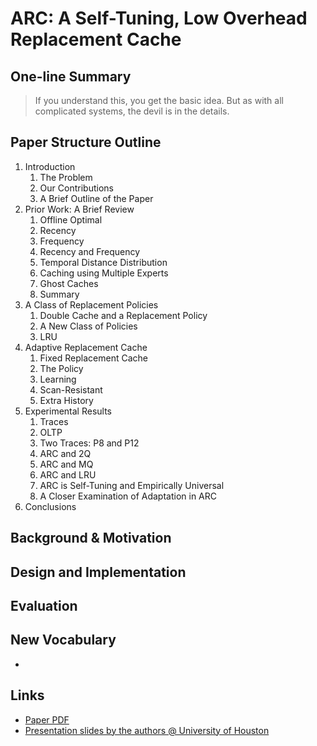 # ARC: A Self-Tuning, Low Overhead Replacement Cache

## One-line Summary

> If you understand this, you get the basic idea. But as with all complicated systems, the devil is in the details.

## Paper Structure Outline

1. Introduction
   1. The Problem
   2. Our Contributions
   3. A Brief Outline of the Paper
2. Prior Work: A Brief Review
   1. Offline Optimal
   2. Recency
   3. Frequency
   4. Recency and Frequency
   5. Temporal Distance Distribution
   6. Caching using Multiple Experts
   7. Ghost Caches
   8. Summary
3. A Class of Replacement Policies
   1. Double Cache and a Replacement Policy
   2. A New Class of Policies
   3. LRU
4. Adaptive Replacement Cache
   1. Fixed Replacement Cache
   2. The Policy
   3. Learning
   4. Scan-Resistant
   5. Extra History
5. Experimental Results
   1. Traces
   2. OLTP
   3. Two Traces: P8 and P12
   4. ARC and 2Q
   5. ARC and MQ
   6. ARC and LRU
   7. ARC is Self-Tuning and Empirically Universal
   8. A Closer Examination of Adaptation in ARC
6. Conclusions

## Background & Motivation

## Design and Implementation

## Evaluation

## New Vocabulary

* 
## Links

* [Paper PDF](https://www.usenix.org/legacy/events/fast03/tech/full_papers/megiddo/megiddo.pdf)
* [Presentation slides by the authors @ University of Houston](http://www2.cs.uh.edu/~paris/6360/PowerPoint/ARC.ppt)

